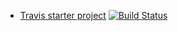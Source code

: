 * [Travis starter project](https://github.com/Castau/Week-36-Assignments/blob/master/travisGettingStarted-master/travisGettingStarted-master/README.md)  [![Build Status](https://travis-ci.org/Castau/Monday1.svg?branch=master)](https://travis-ci.org/Castau/Monday1)
